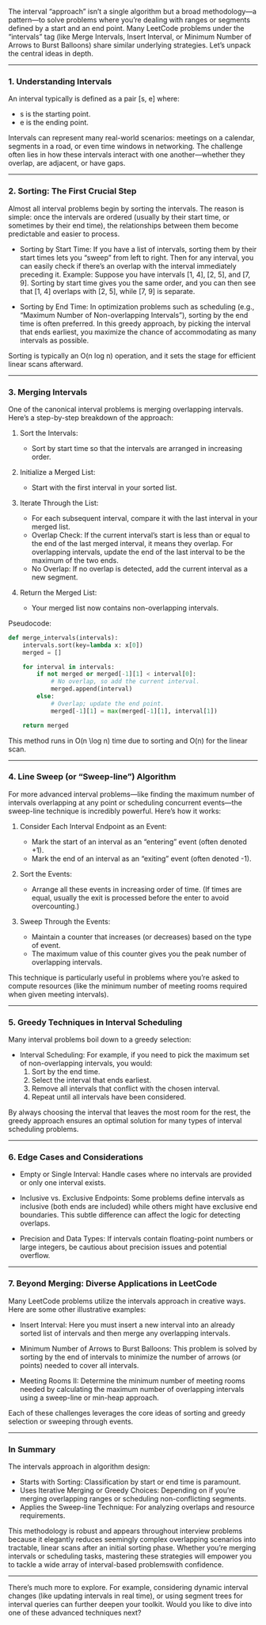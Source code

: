 The interval “approach” isn’t a single algorithm but a broad methodology—a pattern—to solve problems where you’re dealing with ranges or segments 
defined by a start and an end point. Many LeetCode problems under the “intervals” tag (like Merge Intervals, Insert Interval, or Minimum Number of 
Arrows to Burst Balloons) share similar underlying strategies. Let’s unpack the central ideas in depth.

---

### 1. Understanding Intervals

An interval typically is defined as a pair [s, e] where:
- s is the starting point.
- e is the ending point.

Intervals can represent many real-world scenarios: meetings on a calendar, segments in a road, or even time windows in networking. The challenge 
often lies in how these intervals interact with one another—whether they overlap, are adjacent, or have gaps.

---

### 2. Sorting: The First Crucial Step

Almost all interval problems begin by sorting the intervals. The reason is simple: once the intervals are ordered (usually by their start time, or
sometimes by their end time), the relationships between them become predictable and easier to process.

- Sorting by Start Time:
  If you have a list of intervals, sorting them by their start times lets you “sweep” from left to right. Then for any interval, you can easily check 
  if there’s an overlap with the interval immediately preceding it.
  Example:
  Suppose you have intervals [1, 4], [2, 5], and [7, 9]. Sorting by start time gives you the same order, and you can then see that [1, 4] overlaps 
  with [2, 5], while [7, 9] is separate.

- Sorting by End Time:
  In optimization problems such as scheduling (e.g., “Maximum Number of Non-overlapping Intervals”), sorting by the end time is often preferred. In 
  this greedy approach, by picking the interval that ends earliest, you maximize the chance of accommodating as many intervals as possible.

Sorting is typically an O(n log n) operation, and it sets the stage for efficient linear scans afterward.

---

### 3. Merging Intervals

One of the canonical interval problems is merging overlapping intervals. Here’s a step-by-step breakdown of the approach:

1. Sort the Intervals:
   - Sort by start time so that the intervals are arranged in increasing order.

2. Initialize a Merged List:
   - Start with the first interval in your sorted list.

3. Iterate Through the List:
   - For each subsequent interval, compare it with the last interval in your merged list.
   - Overlap Check:
     If the current interval’s start is less than or equal to the end of the last merged interval, it means they overlap. For overlapping intervals, 
     update the end of the last interval to be the maximum of the two ends.
   - No Overlap:
     If no overlap is detected, add the current interval as a new segment.

4. Return the Merged List:
   - Your merged list now contains non-overlapping intervals.

Pseudocode:

```python
def merge_intervals(intervals):
    intervals.sort(key=lambda x: x[0])
    merged = []

    for interval in intervals:
        if not merged or merged[-1][1] < interval[0]:
            # No overlap, so add the current interval.
            merged.append(interval)
        else:
            # Overlap; update the end point.
            merged[-1][1] = max(merged[-1][1], interval[1])

    return merged
```

This method runs in O(n \log n) time due to sorting and O(n) for the linear scan.

---

### 4. Line Sweep (or “Sweep-line”) Algorithm

For more advanced interval problems—like finding the maximum number of intervals overlapping at any point or scheduling concurrent events—the 
sweep-line technique is incredibly powerful. Here’s how it works:

1. Consider Each Interval Endpoint as an Event:
   - Mark the start of an interval as an “entering” event (often denoted +1).
   - Mark the end of an interval as an “exiting” event (often denoted -1).

2. Sort the Events:
   - Arrange all these events in increasing order of time. (If times are equal, usually the exit is processed before the enter to avoid overcounting.)

3. Sweep Through the Events:
   - Maintain a counter that increases (or decreases) based on the type of event.
   - The maximum value of this counter gives you the peak number of overlapping intervals.

This technique is particularly useful in problems where you’re asked to compute resources (like the minimum number of meeting rooms required when 
given meeting intervals).

---

### 5. Greedy Techniques in Interval Scheduling

Many interval problems boil down to a greedy selection:
- Interval Scheduling:
  For example, if you need to pick the maximum set of non-overlapping intervals, you would:
  1. Sort by the end time.
  2. Select the interval that ends earliest.
  3. Remove all intervals that conflict with the chosen interval.
  4. Repeat until all intervals have been considered.

By always choosing the interval that leaves the most room for the rest, the greedy approach ensures an optimal
solution for many types of interval scheduling problems.

---

### 6. Edge Cases and Considerations

- Empty or Single Interval:
  Handle cases where no intervals are provided or only one interval exists.

- Inclusive vs. Exclusive Endpoints:
  Some problems define intervals as inclusive (both ends are included) while others might have exclusive end boundaries.
  This subtle difference can affect the logic for detecting overlaps.

- Precision and Data Types:
  If intervals contain floating-point numbers or large integers, be cautious about precision issues and potential overflow.

---

### 7. Beyond Merging: Diverse Applications in LeetCode

Many LeetCode problems utilize the intervals approach in creative ways. Here are some other illustrative examples:
- Insert Interval:
  Here you must insert a new interval into an already sorted list of intervals and then merge any overlapping intervals.

- Minimum Number of Arrows to Burst Balloons:
  This problem is solved by sorting by the end of intervals to minimize the number of arrows (or points) needed to cover all intervals.

- Meeting Rooms II:
  Determine the minimum number of meeting rooms needed by calculating the maximum number of overlapping intervals using a sweep-line or min-heap 
  approach.

Each of these challenges leverages the core ideas of sorting and greedy selection or sweeping through events.

---

### In Summary

The intervals approach in algorithm design:
- Starts with Sorting: Classification by start or end time is paramount.
- Uses Iterative Merging or Greedy Choices: Depending on if you’re merging overlapping ranges or scheduling non-conflicting segments.
- Applies the Sweep-line Technique: For analyzing overlaps and resource requirements.

This methodology is robust and appears throughout interview problems because it elegantly reduces seemingly complex overlapping scenarios into 
tractable, linear scans after an initial sorting phase. Whether you’re merging intervals or scheduling tasks, mastering these strategies will empower 
you to tackle a wide array of interval-based problemswith confidence.

---

There’s much more to explore. For example, considering dynamic interval changes (like updating intervals in real time),
or using segment trees for interval queries can further deepen your toolkit. Would you like to dive into one of these
advanced techniques next?